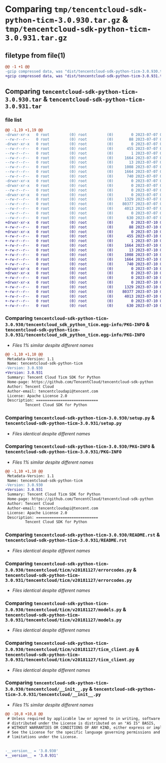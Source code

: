# Comparing `tmp/tencentcloud-sdk-python-ticm-3.0.930.tar.gz` & `tmp/tencentcloud-sdk-python-ticm-3.0.931.tar.gz`

## filetype from file(1)

```diff
@@ -1 +1 @@
-gzip compressed data, was "dist/tencentcloud-sdk-python-ticm-3.0.930.tar", last modified: Fri Jul  7 00:34:09 2023, max compression
+gzip compressed data, was "dist/tencentcloud-sdk-python-ticm-3.0.931.tar", last modified: Mon Jul 10 00:54:29 2023, max compression
```

## Comparing `tencentcloud-sdk-python-ticm-3.0.930.tar` & `tencentcloud-sdk-python-ticm-3.0.931.tar`

### file list

```diff
@@ -1,19 +1,19 @@
-drwxr-xr-x   0 root         (0) root         (0)        0 2023-07-07 00:34:09.000000 tencentcloud-sdk-python-ticm-3.0.930/
--rw-r--r--   0 root         (0) root         (0)       88 2023-07-07 00:34:09.000000 tencentcloud-sdk-python-ticm-3.0.930/setup.cfg
-drwxr-xr-x   0 root         (0) root         (0)        0 2023-07-07 00:34:09.000000 tencentcloud-sdk-python-ticm-3.0.930/tencentcloud_sdk_python_ticm.egg-info/
--rw-r--r--   0 root         (0) root         (0)      455 2023-07-07 00:34:09.000000 tencentcloud-sdk-python-ticm-3.0.930/tencentcloud_sdk_python_ticm.egg-info/SOURCES.txt
--rw-r--r--   0 root         (0) root         (0)        1 2023-07-07 00:34:09.000000 tencentcloud-sdk-python-ticm-3.0.930/tencentcloud_sdk_python_ticm.egg-info/dependency_links.txt
--rw-r--r--   0 root         (0) root         (0)     1664 2023-07-07 00:34:09.000000 tencentcloud-sdk-python-ticm-3.0.930/tencentcloud_sdk_python_ticm.egg-info/PKG-INFO
--rw-r--r--   0 root         (0) root         (0)       13 2023-07-07 00:34:09.000000 tencentcloud-sdk-python-ticm-3.0.930/tencentcloud_sdk_python_ticm.egg-info/top_level.txt
--rw-r--r--   0 root         (0) root         (0)     1008 2023-07-07 00:34:09.000000 tencentcloud-sdk-python-ticm-3.0.930/setup.py
--rw-r--r--   0 root         (0) root         (0)     1664 2023-07-07 00:34:09.000000 tencentcloud-sdk-python-ticm-3.0.930/PKG-INFO
--rw-r--r--   0 root         (0) root         (0)      740 2023-07-07 00:34:09.000000 tencentcloud-sdk-python-ticm-3.0.930/README.rst
-drwxr-xr-x   0 root         (0) root         (0)        0 2023-07-07 00:34:09.000000 tencentcloud-sdk-python-ticm-3.0.930/tencentcloud/
-drwxr-xr-x   0 root         (0) root         (0)        0 2023-07-07 00:34:09.000000 tencentcloud-sdk-python-ticm-3.0.930/tencentcloud/ticm/
--rw-r--r--   0 root         (0) root         (0)        0 2023-07-07 00:34:09.000000 tencentcloud-sdk-python-ticm-3.0.930/tencentcloud/ticm/__init__.py
-drwxr-xr-x   0 root         (0) root         (0)        0 2023-07-07 00:34:09.000000 tencentcloud-sdk-python-ticm-3.0.930/tencentcloud/ticm/v20181127/
--rw-r--r--   0 root         (0) root         (0)     1329 2023-07-07 00:34:09.000000 tencentcloud-sdk-python-ticm-3.0.930/tencentcloud/ticm/v20181127/errorcodes.py
--rw-r--r--   0 root         (0) root         (0)    80377 2023-07-07 00:34:09.000000 tencentcloud-sdk-python-ticm-3.0.930/tencentcloud/ticm/v20181127/models.py
--rw-r--r--   0 root         (0) root         (0)     4013 2023-07-07 00:34:09.000000 tencentcloud-sdk-python-ticm-3.0.930/tencentcloud/ticm/v20181127/ticm_client.py
--rw-r--r--   0 root         (0) root         (0)        0 2023-07-07 00:34:09.000000 tencentcloud-sdk-python-ticm-3.0.930/tencentcloud/ticm/v20181127/__init__.py
--rw-r--r--   0 root         (0) root         (0)      630 2023-07-07 00:34:09.000000 tencentcloud-sdk-python-ticm-3.0.930/tencentcloud/__init__.py
+drwxr-xr-x   0 root         (0) root         (0)        0 2023-07-10 00:54:29.000000 tencentcloud-sdk-python-ticm-3.0.931/
+-rw-r--r--   0 root         (0) root         (0)       88 2023-07-10 00:54:29.000000 tencentcloud-sdk-python-ticm-3.0.931/setup.cfg
+drwxr-xr-x   0 root         (0) root         (0)        0 2023-07-10 00:54:29.000000 tencentcloud-sdk-python-ticm-3.0.931/tencentcloud_sdk_python_ticm.egg-info/
+-rw-r--r--   0 root         (0) root         (0)      455 2023-07-10 00:54:29.000000 tencentcloud-sdk-python-ticm-3.0.931/tencentcloud_sdk_python_ticm.egg-info/SOURCES.txt
+-rw-r--r--   0 root         (0) root         (0)        1 2023-07-10 00:54:29.000000 tencentcloud-sdk-python-ticm-3.0.931/tencentcloud_sdk_python_ticm.egg-info/dependency_links.txt
+-rw-r--r--   0 root         (0) root         (0)     1664 2023-07-10 00:54:29.000000 tencentcloud-sdk-python-ticm-3.0.931/tencentcloud_sdk_python_ticm.egg-info/PKG-INFO
+-rw-r--r--   0 root         (0) root         (0)       13 2023-07-10 00:54:29.000000 tencentcloud-sdk-python-ticm-3.0.931/tencentcloud_sdk_python_ticm.egg-info/top_level.txt
+-rw-r--r--   0 root         (0) root         (0)     1008 2023-07-10 00:54:29.000000 tencentcloud-sdk-python-ticm-3.0.931/setup.py
+-rw-r--r--   0 root         (0) root         (0)     1664 2023-07-10 00:54:29.000000 tencentcloud-sdk-python-ticm-3.0.931/PKG-INFO
+-rw-r--r--   0 root         (0) root         (0)      740 2023-07-10 00:54:29.000000 tencentcloud-sdk-python-ticm-3.0.931/README.rst
+drwxr-xr-x   0 root         (0) root         (0)        0 2023-07-10 00:54:29.000000 tencentcloud-sdk-python-ticm-3.0.931/tencentcloud/
+drwxr-xr-x   0 root         (0) root         (0)        0 2023-07-10 00:54:29.000000 tencentcloud-sdk-python-ticm-3.0.931/tencentcloud/ticm/
+-rw-r--r--   0 root         (0) root         (0)        0 2023-07-10 00:54:29.000000 tencentcloud-sdk-python-ticm-3.0.931/tencentcloud/ticm/__init__.py
+drwxr-xr-x   0 root         (0) root         (0)        0 2023-07-10 00:54:29.000000 tencentcloud-sdk-python-ticm-3.0.931/tencentcloud/ticm/v20181127/
+-rw-r--r--   0 root         (0) root         (0)     1329 2023-07-10 00:54:29.000000 tencentcloud-sdk-python-ticm-3.0.931/tencentcloud/ticm/v20181127/errorcodes.py
+-rw-r--r--   0 root         (0) root         (0)    80377 2023-07-10 00:54:29.000000 tencentcloud-sdk-python-ticm-3.0.931/tencentcloud/ticm/v20181127/models.py
+-rw-r--r--   0 root         (0) root         (0)     4013 2023-07-10 00:54:29.000000 tencentcloud-sdk-python-ticm-3.0.931/tencentcloud/ticm/v20181127/ticm_client.py
+-rw-r--r--   0 root         (0) root         (0)        0 2023-07-10 00:54:29.000000 tencentcloud-sdk-python-ticm-3.0.931/tencentcloud/ticm/v20181127/__init__.py
+-rw-r--r--   0 root         (0) root         (0)      630 2023-07-10 00:54:29.000000 tencentcloud-sdk-python-ticm-3.0.931/tencentcloud/__init__.py
```

### Comparing `tencentcloud-sdk-python-ticm-3.0.930/tencentcloud_sdk_python_ticm.egg-info/PKG-INFO` & `tencentcloud-sdk-python-ticm-3.0.931/tencentcloud_sdk_python_ticm.egg-info/PKG-INFO`

 * *Files 1% similar despite different names*

```diff
@@ -1,10 +1,10 @@
 Metadata-Version: 1.1
 Name: tencentcloud-sdk-python-ticm
-Version: 3.0.930
+Version: 3.0.931
 Summary: Tencent Cloud Ticm SDK for Python
 Home-page: https://github.com/TencentCloud/tencentcloud-sdk-python
 Author: Tencent Cloud
 Author-email: tencentcloudapi@tencent.com
 License: Apache License 2.0
 Description: ============================
         Tencent Cloud SDK for Python
```

### Comparing `tencentcloud-sdk-python-ticm-3.0.930/setup.py` & `tencentcloud-sdk-python-ticm-3.0.931/setup.py`

 * *Files identical despite different names*

### Comparing `tencentcloud-sdk-python-ticm-3.0.930/PKG-INFO` & `tencentcloud-sdk-python-ticm-3.0.931/PKG-INFO`

 * *Files 1% similar despite different names*

```diff
@@ -1,10 +1,10 @@
 Metadata-Version: 1.1
 Name: tencentcloud-sdk-python-ticm
-Version: 3.0.930
+Version: 3.0.931
 Summary: Tencent Cloud Ticm SDK for Python
 Home-page: https://github.com/TencentCloud/tencentcloud-sdk-python
 Author: Tencent Cloud
 Author-email: tencentcloudapi@tencent.com
 License: Apache License 2.0
 Description: ============================
         Tencent Cloud SDK for Python
```

### Comparing `tencentcloud-sdk-python-ticm-3.0.930/README.rst` & `tencentcloud-sdk-python-ticm-3.0.931/README.rst`

 * *Files identical despite different names*

### Comparing `tencentcloud-sdk-python-ticm-3.0.930/tencentcloud/ticm/v20181127/errorcodes.py` & `tencentcloud-sdk-python-ticm-3.0.931/tencentcloud/ticm/v20181127/errorcodes.py`

 * *Files identical despite different names*

### Comparing `tencentcloud-sdk-python-ticm-3.0.930/tencentcloud/ticm/v20181127/models.py` & `tencentcloud-sdk-python-ticm-3.0.931/tencentcloud/ticm/v20181127/models.py`

 * *Files identical despite different names*

### Comparing `tencentcloud-sdk-python-ticm-3.0.930/tencentcloud/ticm/v20181127/ticm_client.py` & `tencentcloud-sdk-python-ticm-3.0.931/tencentcloud/ticm/v20181127/ticm_client.py`

 * *Files identical despite different names*

### Comparing `tencentcloud-sdk-python-ticm-3.0.930/tencentcloud/__init__.py` & `tencentcloud-sdk-python-ticm-3.0.931/tencentcloud/__init__.py`

 * *Files 1% similar despite different names*

```diff
@@ -10,8 +10,8 @@
 # Unless required by applicable law or agreed to in writing, software
 # distributed under the License is distributed on an "AS IS" BASIS,
 # WITHOUT WARRANTIES OR CONDITIONS OF ANY KIND, either express or implied.
 # See the License for the specific language governing permissions and
 # limitations under the License.
 
 
-__version__ = '3.0.930'
+__version__ = '3.0.931'
```

